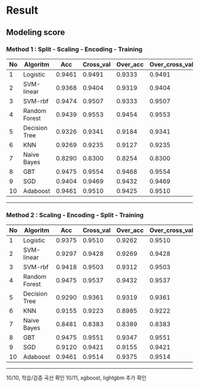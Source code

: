 # Result
## Modeling score

### Method 1 : Split - Scaling - Encoding - Training

|No|Algoritm|Acc|Cross_val|Over_acc|Over_cross_val|
|--|--|--|--|--|--|
|1|Logistic|0.9461|0.9491|0.9333|0.9491|
|2|SVM-linear|0.9368|0.9404|0.9319|0.9404|
|3|SVM-rbf|0.9474|0.9507|0.9333|0.9507|
|4|Random Forest|0.9439|0.9553|0.9454|0.9553|
|5|Decision Tree|0.9326|0.9341|0.9184|0.9341|
|6|KNN|0.9269|0.9235|0.9127|0.9235|
|7|Naive Bayes|0.8290|0.8300|0.8254|0.8300|
|8|GBT|0.9475|0.9554|0.9468|0.9554|
|9|SGD|0.9404|0.9469|0.9432|0.9469|
|10|Adaboost|0.9461|0.9510|0.9425|0.9510|

---

### Method 2 : Scaling - Encoding - Split - Training

|No|Algoritm|Acc|Cross_val|Over_acc|Over_cross_val|
|--|--|--|--|--|--|
|1|Logistic|0.9375|0.9510|0.9262|0.9510|
|2|SVM-linear|0.9297|0.9428|0.9269|0.9428|
|3|SVM-rbf|0.9418|0.9503|0.9312|0.9503|
|4|Random Forest|0.9475|0.9537|0.9432|0.9537|
|5|Decision Tree|0.9290|0.9361|0.9319|0.9361|
|6|KNN|0.9155|0.9223|0.8985|0.9222|
|7|Naive Bayes|0.8481|0.8383|0.8389|0.8383|
|8|GBT|0.9475|0.9551|0.9347|0.9551|
|9|SGD|0.9120|0.9421|0.9155|0.9421|
|10|Adaboost|0.9461|0.9514|0.9375|0.9514|

---

10/10, 학습/검증 곡선 확인
10/11, xgboost, lightgbm 추가 확인
